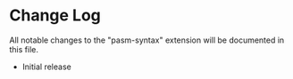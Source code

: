 # Change Log

All notable changes to the "pasm-syntax" extension will be documented in this file.

- Initial release
